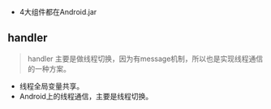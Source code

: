 * 4大组件都在Android.jar 


## handler 
> handler 主要是做线程切换，因为有message机制，所以也是实现线程通信的一种方案。
* 线程全局变量共享。
* Android上的线程通信，主要是线程切换。